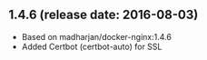 ## 1.4.6 (release date: 2016-08-03)

 * Based on madharjan/docker-nginx:1.4.6
 * Added Certbot (certbot-auto) for SSL
